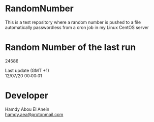 # RandomNumber    
This is a test repository where a random number is pushed to a file automatically passwordless from a cron job in my Linux CentOS server    
# Random Number of the last run   
24586
      
Last update (GMT +1)    
12/07/20 00:00:01
# Developer    
Hamdy Abou El Anein   
hamdy.aea@protonmail.com
